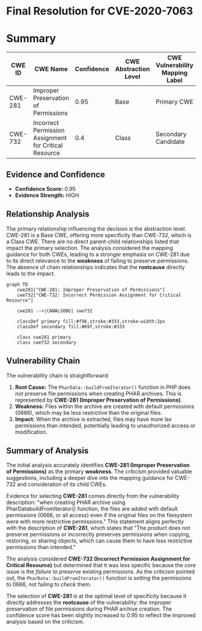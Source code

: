 # Final Resolution for CVE-2020-7063

# Summary
| CWE ID | CWE Name | Confidence | CWE Abstraction Level | CWE Vulnerability Mapping Label | CWE-Vulnerability Mapping Notes |
|---|---|---|---|---|---|
| CWE-281 | Improper Preservation of Permissions | 0.95 | Base | Primary CWE | Allowed |
| CWE-732 | Incorrect Permission Assignment for Critical Resource | 0.4 | Class | Secondary Candidate | Allowed-with-Review | Considered, but the specific error is in failing to *preserve* existing permissions rather than simply assigning incorrect permissions. |

## Evidence and Confidence

*   **Confidence Score:** 0.95
*   **Evidence Strength:** HIGH

## Relationship Analysis
The primary relationship influencing the decision is the abstraction level. CWE-281 is a Base CWE, offering more specificity than CWE-732, which is a Class CWE. There are no direct parent-child relationships listed that impact the primary selection. The analysis considered the mapping guidance for both CWEs, leading to a stronger emphasis on CWE-281 due to its direct relevance to the **weakness** of failing to preserve permissions. The absence of chain relationships indicates that the **rootcause** directly leads to the impact.

```mermaid
graph TD
    cwe281["CWE-281: Improper Preservation of Permissions"]
    cwe732["CWE-732: Incorrect Permission Assignment for Critical Resource"]
    
    cwe281 -->|CANALSOBE| cwe732
    
    classDef primary fill:#f96,stroke:#333,stroke-width:2px
    classDef secondary fill:#69f,stroke:#333
    
    class cwe281 primary
    class cwe732 secondary
```

## Vulnerability Chain
The vulnerability chain is straightforward:
1.  **Root Cause:** The `PharData::buildFromIterator()` function in PHP does not preserve file permissions when creating PHAR archives. This is represented by **CWE-281 (Improper Preservation of Permissions)**.
2.  **Weakness:** Files within the archive are created with default permissions (0666), which may be less restrictive than the original files.
3.  **Impact:** When the archive is extracted, files may have more lax permissions than intended, potentially leading to unauthorized access or modification.

## Summary of Analysis
The initial analysis accurately identifies **CWE-281 (Improper Preservation of Permissions)** as the primary **weakness**. The criticism provided valuable suggestions, including a deeper dive into the mapping guidance for CWE-732 and consideration of its child CWEs.

Evidence for selecting **CWE-281** comes directly from the vulnerability description: "when creating PHAR archive using PharDatabuildFromIterator() function, the files are added with default permissions (0666, or all access) even if the original files on the filesystem were with more restrictive permissions." This statement aligns perfectly with the description of **CWE-281**, which states that "The product does not preserve permissions or incorrectly preserves permissions when copying, restoring, or sharing objects, which can cause them to have less restrictive permissions than intended."

The analysis considered **CWE-732 (Incorrect Permission Assignment for Critical Resource)** but determined that it was less specific because the core issue is the *failure to preserve* existing permissions. As the criticism pointed out, the `PharData::buildFromIterator()` function is *setting* the permissions to 0666, not failing to *check* them.

The selection of **CWE-281** is at the optimal level of specificity because it directly addresses the **rootcause** of the vulnerability: the improper preservation of file permissions during PHAR archive creation. The confidence score has been slightly increased to 0.95 to reflect the improved analysis based on the criticism.